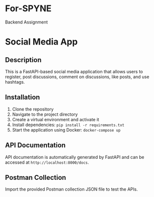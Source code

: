 # For-SPYNE
Backend Assignment
# Social Media App

## Description

This is a FastAPI-based social media application that allows users to register, post discussions, comment on discussions, like posts, and use hashtags.

## Installation

1. Clone the repository
2. Navigate to the project directory
3. Create a virtual environment and activate it
4. Install dependencies: `pip install -r requirements.txt`
5. Start the application using Docker: `docker-compose up`

## API Documentation

API documentation is automatically generated by FastAPI and can be accessed at `http://localhost:8000/docs`.

## Postman Collection

Import the provided Postman collection JSON file to test the APIs.
